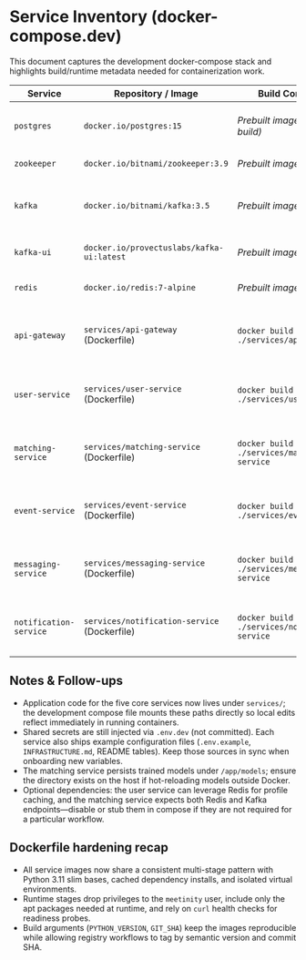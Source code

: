 # Service Inventory (docker-compose.dev)

This document captures the development docker-compose stack and highlights build/runtime metadata needed for containerization work.

| Service | Repository / Image | Build Command | Runtime Entrypoint | Environment Variables | System Dependencies |
|---------|--------------------|---------------|--------------------|-----------------------|---------------------|
| `postgres` | `docker.io/postgres:15` | _Prebuilt image (no local build)_ | Default `docker-entrypoint.sh postgres` | `POSTGRES_USER`, `POSTGRES_PASSWORD`, `POSTGRES_DB` (defaults provided in compose) | Binds `${POSTGRES_PORT:-5432}` to host, persistent volume `postgres-data`, healthcheck `pg_isready`, requires `meetinity-net` bridge |
| `zookeeper` | `docker.io/bitnami/zookeeper:3.9` | _Prebuilt image_ | Bitnami default entrypoint (`/opt/bitnami/scripts/zookeeper/run.sh`) | `ZOO_ENABLE_AUTH=no`, `ALLOW_ANONYMOUS_LOGIN=yes` | Exposes `2181`, mounts `zookeeper-data`, joins `meetinity-net` |
| `kafka` | `docker.io/bitnami/kafka:3.5` | _Prebuilt image_ | Bitnami default entrypoint (`/opt/bitnami/scripts/kafka/run.sh`) | `KAFKA_BROKER_ID=1`, `KAFKA_CFG_ZOOKEEPER_CONNECT=zookeeper:2181`, `KAFKA_CFG_LISTENERS=PLAINTEXT://:9092`, `KAFKA_CFG_ADVERTISED_LISTENERS=PLAINTEXT://kafka:9092`, `ALLOW_PLAINTEXT_LISTENER=yes` | Maps `${KAFKA_PORT:-9092}`, persistent volume `kafka-data`, depends on `zookeeper`, healthcheck `kafka-topics.sh --list`, network `meetinity-net` |
| `kafka-ui` | `docker.io/provectuslabs/kafka-ui:latest` | _Prebuilt image_ | Default entrypoint (`/docker-entrypoint.sh`) serving web UI | `KAFKA_CLUSTERS_0_NAME=meetinity`, `KAFKA_CLUSTERS_0_BOOTSTRAPSERVERS=kafka:9092` | Publishes `${KAFKA_UI_PORT:-8085}`, depends on healthy `kafka`, network `meetinity-net` |
| `redis` | `docker.io/redis:7-alpine` | _Prebuilt image_ | `redis-server --save 60 1000 --loglevel warning` | `REDIS_PORT` (compose override) | Binds `${REDIS_PORT:-6379}`, persists data in `redis-data`, joins `meetinity-net` |
| `api-gateway` | `services/api-gateway` (Dockerfile) | `docker build ./services/api-gateway` | `gunicorn src.main:app` (configurable via `GUNICORN_*` env vars) | `.env.example` documents `APP_PORT`, `USER_SERVICE_URL`, `JWT_SECRET`, `CORS_ORIGINS`, `RATE_LIMIT_AUTH`, `LOG_LEVEL` | Needs Kafka & Postgres from compose; exposes `${API_GATEWAY_PORT:-8080}`, mounts `./services/api-gateway:/app`, curl-based healthcheck |
| `user-service` | `services/user-service` (Dockerfile) | `docker build ./services/user-service` | `alembic upgrade head && python -m gunicorn --bind 0.0.0.0:8080 'src.main:create_app()'` | `.env.example` covers OAuth creds, `DATABASE_URL`, pool tuning, Redis cache, JWT settings, `UPLOAD_*` paths | Requires Postgres (and optional Redis); publishes `${USER_SERVICE_PORT:-8081}`, runs DB migrations before boot, mounts `./services/user-service:/app` |
| `matching-service` | `services/matching-service` (Dockerfile) | `docker build ./services/matching-service` | `python -m gunicorn --bind 0.0.0.0:8080 src.main:create_app()` | `INFRASTRUCTURE.md` lists `DATABASE_URL`, Redis + Kafka endpoints, upstream service URLs, ML tuning knobs, CORS origins | Depends on Postgres, Redis, Kafka, model volume at `/app/models`; binds `${MATCHING_SERVICE_PORT:-8082}`, mounts `./services/matching-service:/app` |
| `event-service` | `services/event-service` (Dockerfile) | `docker build ./services/event-service` | `python -m gunicorn --bind 0.0.0.0:8080 src.main:create_app()` | README enumerates `DATABASE_URL` or `DB_*` fallbacks plus pool sizing overrides | Requires Postgres (SQLite fallback for local tests); publishes `${EVENT_SERVICE_PORT:-8083}`, mounts `./services/event-service:/app` |
| `messaging-service` | `services/messaging-service` (Dockerfile) | `docker build ./services/messaging-service` | `python -m gunicorn --bind 0.0.0.0:8080 src.main:create_app()` | Accepts `DATABASE_URL`/`DB_*` overrides (defaults to SQLite) for persistence; honours `FLASK_DEBUG` and standard Flask env vars | Requires Postgres in compose (SQLite for tests); exposes `${MESSAGING_SERVICE_PORT:-8084}`, mounts `./services/messaging-service:/app` |
| `notification-service` | `services/notification-service` (Dockerfile) | `docker build ./services/notification-service` | `python -m gunicorn --bind 0.0.0.0:8080 src.main:create_app()` | Uses `DATABASE_URL`/`DB_*`, `REDIS_URL`, `KAFKA_BOOTSTRAP_SERVERS`, `KAFKA_NOTIFICATION_TOPIC` for persistence and queue configuration | Depends on Postgres, Redis, Kafka; publishes `${NOTIFICATION_SERVICE_PORT:-8086}`, mounts `./services/notification-service:/app` |

## Notes & Follow-ups
- Application code for the five core services now lives under `services/`; the development compose file mounts these paths directly so local edits reflect immediately in running containers.
- Shared secrets are still injected via `.env.dev` (not committed). Each service also ships example configuration files (`.env.example`, `INFRASTRUCTURE.md`, README tables). Keep those sources in sync when onboarding new variables.
- The matching service persists trained models under `/app/models`; ensure the directory exists on the host if hot-reloading models outside Docker.
- Optional dependencies: the user service can leverage Redis for profile caching, and the matching service expects both Redis and Kafka endpoints—disable or stub them in compose if they are not required for a particular workflow.

## Dockerfile hardening recap
- All service images now share a consistent multi-stage pattern with Python 3.11 slim bases, cached dependency installs, and isolated virtual environments.
- Runtime stages drop privileges to the `meetinity` user, include only the apt packages needed at runtime, and rely on `curl` health checks for readiness probes.
- Build arguments (`PYTHON_VERSION`, `GIT_SHA`) keep the images reproducible while allowing registry workflows to tag by semantic version and commit SHA.
